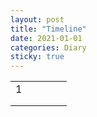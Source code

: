 ```yaml
---
layout: post
title: "Timeline"
date: 2021-01-01
categories: Diary
sticky: true
---
```


|   |   |   |   |   |
|---|---|---|--|-|
|1|   |   |   |   |
|   |   |   |   |   |
|   |   |   |   |   |

<script src="https://cdn.mathjax.org/mathjax/latest/MathJax.js?config=TeX-AMS-MML_HTMLorMML" type="text/javascript"></script>
